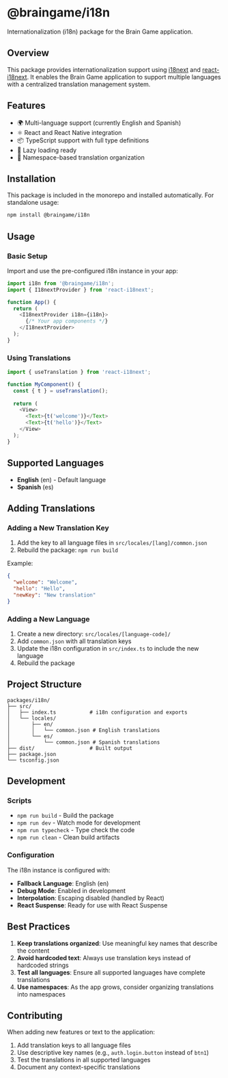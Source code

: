 # @braingame/i18n

Internationalization (i18n) package for the Brain Game application.

## Overview

This package provides internationalization support using [i18next](https://www.i18next.com/) and [react-i18next](https://react.i18next.com/). It enables the Brain Game application to support multiple languages with a centralized translation management system.

## Features

- 🌍 Multi-language support (currently English and Spanish)
- ⚛️ React and React Native integration
- 📦 TypeScript support with full type definitions
- 🔄 Lazy loading ready
- 🎯 Namespace-based translation organization

## Installation

This package is included in the monorepo and installed automatically. For standalone usage:

```bash
npm install @braingame/i18n
```

## Usage

### Basic Setup

Import and use the pre-configured i18n instance in your app:

```typescript
import i18n from '@braingame/i18n';
import { I18nextProvider } from 'react-i18next';

function App() {
  return (
    <I18nextProvider i18n={i18n}>
      {/* Your app components */}
    </I18nextProvider>
  );
}
```

### Using Translations

```typescript
import { useTranslation } from 'react-i18next';

function MyComponent() {
  const { t } = useTranslation();
  
  return (
    <View>
      <Text>{t('welcome')}</Text>
      <Text>{t('hello')}</Text>
    </View>
  );
}
```

## Supported Languages

- **English** (en) - Default language
- **Spanish** (es)

## Adding Translations

### Adding a New Translation Key

1. Add the key to all language files in `src/locales/[lang]/common.json`
2. Rebuild the package: `npm run build`

Example:
```json
{
  "welcome": "Welcome",
  "hello": "Hello",
  "newKey": "New translation"
}
```

### Adding a New Language

1. Create a new directory: `src/locales/[language-code]/`
2. Add `common.json` with all translation keys
3. Update the i18n configuration in `src/index.ts` to include the new language
4. Rebuild the package

## Project Structure

```
packages/i18n/
├── src/
│   ├── index.ts           # i18n configuration and exports
│   └── locales/
│       ├── en/
│       │   └── common.json # English translations
│       └── es/
│           └── common.json # Spanish translations
├── dist/                  # Built output
├── package.json
└── tsconfig.json
```

## Development

### Scripts

- `npm run build` - Build the package
- `npm run dev` - Watch mode for development
- `npm run typecheck` - Type check the code
- `npm run clean` - Clean build artifacts

### Configuration

The i18n instance is configured with:

- **Fallback Language**: English (en)
- **Debug Mode**: Enabled in development
- **Interpolation**: Escaping disabled (handled by React)
- **React Suspense**: Ready for use with React Suspense

## Best Practices

1. **Keep translations organized**: Use meaningful key names that describe the content
2. **Avoid hardcoded text**: Always use translation keys instead of hardcoded strings
3. **Test all languages**: Ensure all supported languages have complete translations
4. **Use namespaces**: As the app grows, consider organizing translations into namespaces

## Contributing

When adding new features or text to the application:

1. Add translation keys to all language files
2. Use descriptive key names (e.g., `auth.login.button` instead of `btn1`)
3. Test the translations in all supported languages
4. Document any context-specific translations